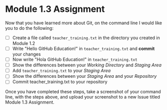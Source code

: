 # Module 1.3 Assignment

Now that you have learned more about Git, on the command line I would like you to do the following:

- [ ] Create a file called `teacher_training.txt` in the directory you created in Module 1.2
- [ ] Write "Hello GitHub Education!" in `teacher_training.txt` and **commit** your changes
- [ ] Now write "Hola GitHub Education!" in `teacher_training.txt`
- [ ] Show the differences between your _Working Directory_ and _Staging Area_
- [ ] Add `teacher_training.txt` to your _Staging Area_
- [ ] Show the differences between your _Staging Area_ and your _Repository_
- [ ] Commit teacher_training.txt to your repository

Once you have completed these steps, take a screenshot of your command line, with the steps above, 
and upload your screenshot to a new Issue titled Module 1.3 Assignment.
